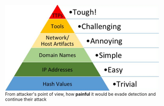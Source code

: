 ![](images/pyramid-of-pain.png)
From attacker's point of view, how **painful** it would be evade detection and continue their attack

